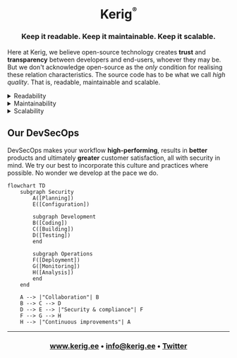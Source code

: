 <h1 align="center">Kerig<sup><sup><sub>&#174;</sub></sup></sup></h1>

<h3 align="center">Keep it readable. Keep it maintainable. Keep it scalable.</h3>

Here at Kerig, we believe open-source technology creates <b>trust</b> and <b>transparency</b> between developers and end-users, whoever they may be. But we don't acknowledge open-source as the *only* condition for realising these relation characteristics. The source code has to be what we call <i>high quality</i>. That is, readable, maintainable and scalable.

<details>
	<summary>Readability</summary>
	<p>
		<blockquote>
			<h3>Keep it readable.</h3>
		</blockquote>
		<p>Source code readability is one of the most influential factors contributing to a project's success or failure&#8212;especially in the subtext of a company, where time is often money. Good source code readability means <i>anyone</i> proficient with the language concerned can draw a <b>concise</b> and <b>clear</b> picture of what any given chunk of code does <i>without</i> any additional context.</p>
	</p>
</details>

<details>
	<summary>Maintainability</summary>
	<p>
		<blockquote>
			<h3>Keep it maintainable.</h3>
		</blockquote>
		<p>Source code maintainability is just as important as source code readability. Source code maintainability refers to how easy it is to keep your project's development pace at the <i>utmost</i>. Maintainable source code can change according to the project's needs as quickly as the project changes, with as little hassle as possible.</p>
	</p>
</details>

<details>
	<summary>Scalability</summary>
	<p>
		<blockquote>
			<h3>Keep it scalable.</h3>
		</blockquote>
		<p>In a nutshell, scalable source code defines how easily and quickly a project can scale up. Scalable source code is written with scalability in mind from the very beginning. Overall it means that you don't have to scrap all of your source code just because the project needs to scale up and the current source code can't.</p>
	</p>
</details>

## Our DevSecOps

DevSecOps makes your workflow <b>high-performing</b>, results in <b>better</b> products and ultimately <b>greater</b> customer satisfaction, all with security in mind. We try our best to incorporate this culture and practices where possible. No wonder we develop at the pace we do.

```mermaid
flowchart TD
	subgraph Security
		A([Planning])
		E([Configuration])

		subgraph Development
		B([Coding])
		C([Building])
		D([Testing])
		end

		subgraph Operations
		F([Deployment])
		G([Monitoring])
		H([Analysis])
		end
	end

	A --> |"Collaboration"| B
	B --> C --> D
	D --> E --> |"Security & compliance"| F
	F --> G --> H
	H --> |"Continuous improvements"| A
```

---

<h3 align="center"><a href="https://www.kerig.ee" target="_blank">www.kerig.ee</a> &#8226; <a href="mailto:info@kerig.ee" target="_blank">info@kerig.ee</a> &#8226; <a href="https://twitter.com/kerig_it" target="_blank">Twitter</a></h3>
